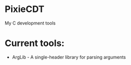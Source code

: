 # PixieCDT
My C development tools

# Current tools:
+ ArgLib - A single-header library for parsing arguments
